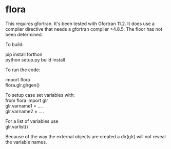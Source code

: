 # flora

This requires gfortran. It's been tested with Gfortran 11.2. It does use a compiler directive that needs a gfortran compiler >4.8.5. The floor has not been determined.

To build:

pip install forthon<br>
python setup.py build install

To run the code:

import flora<br>
flora.glr.glrgen()

To setup case set variables with:<br>
from flora import glr<br>
glr.varname1 = ....<br>
glr.varname2 = ....<br>

For a list of variables use <br>
glr.varlist()

Because of the way the external objects are created a dir(glr) will not reveal the variable names.
